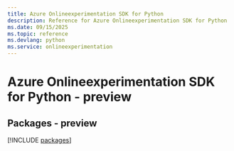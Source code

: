 ```yaml
---
title: Azure Onlineexperimentation SDK for Python
description: Reference for Azure Onlineexperimentation SDK for Python
ms.date: 09/15/2025
ms.topic: reference
ms.devlang: python
ms.service: onlineexperimentation
---
```

# Azure Onlineexperimentation SDK for Python - preview
## Packages - preview
[!INCLUDE [packages](onlineexperimentation-index.md)]
